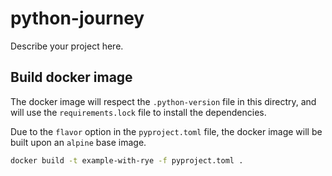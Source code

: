 # python-journey

Describe your project here.

## Build docker image

The docker image will respect the `.python-version` file in this directry, and will use the `requirements.lock` file to install the dependencies.

Due to the `flavor` option in the `pyproject.toml` file, the docker image will be built upon an `alpine` base image.

```bash
docker build -t example-with-rye -f pyproject.toml .
```
